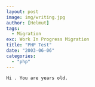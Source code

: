```yaml
---
layout: post
image: img/writing.jpg
author: [Helmut]
tags:
  - Migration
exc: Work In Progress Migration
title: "PHP Test"
date: "2003-06-06"
categories: 
  - "php"
---
```


`Hi . You are years old.`
